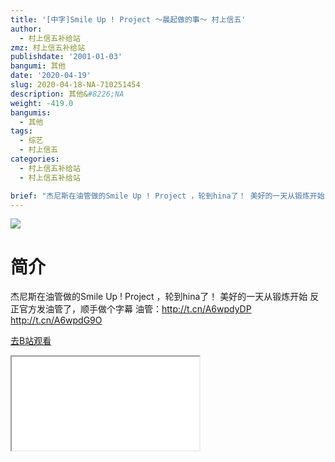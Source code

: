 ```yaml
---
title: '[中字]Smile Up ! Project 〜晨起做的事〜 村上信五'
author:
  - 村上信五补给站
zmz: 村上信五补给站
publishdate: '2001-01-03'
bangumi: 其他
date: '2020-04-19'
slug: 2020-04-18-NA-710251454
description: 其他&#8226;NA
weight: -419.0
bangumis:
  - 其他
tags:
  - 综艺
  - 村上信五
categories:
  - 村上信五补给站
  - 村上信五补给站

brief: "杰尼斯在油管做的Smile Up ! Project ，轮到hina了！ 美好的一天从锻炼开始 反正官方发油管了，顺手做个字幕 油管：http://t.cn/A6wpdyDP http://t.cn/A6wpdG9O"
---
```

![](https://raw.githubusercontent.com/tcgriffith/owaraisite/master/static/tmpimg/8a29be9318d4936486c09b4523c6bb6508989613.jpg.480.jpg)
# 简介  
杰尼斯在油管做的Smile Up ! Project ，轮到hina了！
美好的一天从锻炼开始
反正官方发油管了，顺手做个字幕
油管：http://t.cn/A6wpdyDP http://t.cn/A6wpdG9O  

[去B站观看](https://www.bilibili.com/video/av710251454/)
<div class ="resp-container"><iframe class="testiframe" src="//player.bilibili.com/player.html?aid=710251454"", scrolling="no", allowfullscreen="true" > </iframe></div> 
